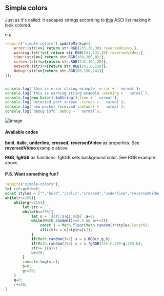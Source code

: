 ## Simple colors

Just as it's called. It escapes strings according to [this](https://en.wikipedia.org/wiki/ANSI_escape_code#SGR_(Select_Graphic_Rendition)_parameters) ASCI list making it look colored.  

e.g.

```javascript
require("simple-colors").updateMarkup({
    error:(str)=>{ return str.RGB(255,30,30).reversedVideo;},
    warning:(str)=>{ return str.RGB(241,131,28).reversedVideo;},
    time:(str)=>{ return str.RGB(160,200,0);},
    screen:(str)=>{return str.RGB(241,164,20)},
    network:(str)=>{return str.RGB(241,6,220)},
    debug:(str)=>{return str.RGB(66,156,241)}
});


console.log(`this is error string example`.error + ` normal`);
console.log(`this is warning string example`.warning + ` normal`);
console.log(new Date().toString().time + ` normal`);
console.log(`detected port screen`.screen + ` normal`);
console.log(`new packet received`.network + ` normal`);
console.log(`debug info`.debug + ` normal`);

```

![image](https://i.imgur.com/b2QKsOM.png)


#### Available codes

**bold**, **italic**, **underline**, **crossed**, **reversedVideo** as properties. See **reversedVideo** example above.  

**RGB**, **fgRGB** as functions. fgRGB sets background color. See RGB example above.  

#### P.S. Want something fun?
```javascript
require("simple-colors");
let r=0;g=0;b=0;
const styles = ["","bold","italic","crossed","underline","reversedVideo"];
while(r<=255){
    while(g<=255){
        let str = ``;
        while(b<=255){
            let s = `${r}:${g}:${b}`,a=0;
            while(Math.random()>=0.5 && a++<3){
                const i = Math.floor(Math.random()*styles.length);
                if(i>0)s = s[styles[i]];
            }
            if(Math.random()%2) s = s.RGB(r,g,b);
            if(Math.random()%5) s = s.fgRGB(255-r,255-g,255-b);
            str+=`${s}\t`;
            b+=20;
        }
        console.log(str);
        b=0;
        g+=20;
    }
    g=0;
    r+=20;
}

```
